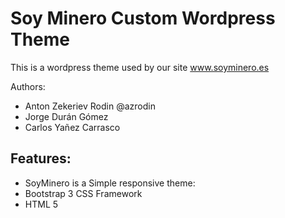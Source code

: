 <h1>Soy Minero Custom Wordpress Theme</h1>

<p>This is a wordpress theme used by our site <a href="http://www.soyminero.es">www.soyminero.es</a></p>

Authors:

<ul>
<li>Anton Zekeriev Rodin @azrodin</li>
<li>Jorge Durán Gómez</li>
<li>Carlos Yañez Carrasco</li>
</ul>

<h2>Features: </h2>

<ul>
<li>SoyMinero is a Simple responsive theme:</li>
<li>Bootstrap 3 CSS Framework</li>
<li>HTML 5</li>
</ul>